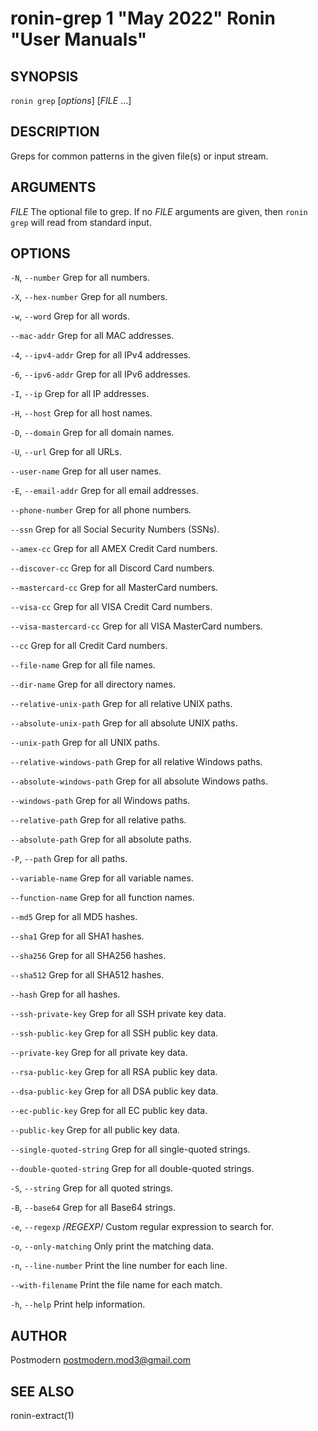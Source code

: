 # ronin-grep 1 "May 2022" Ronin "User Manuals"

## SYNOPSIS

`ronin grep` [*options*] [*FILE* ...]

## DESCRIPTION

Greps for common patterns in the given file(s) or input stream.

## ARGUMENTS

*FILE*
  The optional file to grep. If no *FILE* arguments are given, then
  `ronin grep` will read from standard input.

## OPTIONS

`-N`, `--number`
  Grep for all numbers.

`-X`, `--hex-number`
  Grep for all numbers.

`-w`, `--word`
  Grep for all words.

`--mac-addr`
  Grep for all MAC addresses.

`-4`, `--ipv4-addr`
  Grep for all IPv4 addresses.

`-6`, `--ipv6-addr`
  Grep for all IPv6 addresses.

`-I`, `--ip`
  Grep for all IP addresses.

`-H`, `--host`
  Grep for all host names.

`-D`, `--domain`
  Grep for all domain names.

`-U`, `--url`
  Grep for all URLs.

`--user-name`
  Grep for all user names.

`-E`, `--email-addr`
  Grep for all email addresses.

`--phone-number`
  Grep for all phone numbers.

`--ssn`
  Grep for all Social Security Numbers (SSNs).

`--amex-cc`
  Grep for all AMEX Credit Card numbers.

`--discover-cc`
  Grep for all Discord Card numbers.

`--mastercard-cc`
  Grep for all MasterCard numbers.

`--visa-cc`
  Grep for all VISA Credit Card numbers.

`--visa-mastercard-cc`
  Grep for all VISA MasterCard numbers.

`--cc`
  Grep for all Credit Card numbers.

`--file-name`
  Grep for all file names.

`--dir-name`
  Grep for all directory names.

`--relative-unix-path`
  Grep for all relative UNIX paths.

`--absolute-unix-path`
  Grep for all absolute UNIX paths.

`--unix-path`
  Grep for all UNIX paths.

`--relative-windows-path`
  Grep for all relative Windows paths.

`--absolute-windows-path`
  Grep for all absolute Windows paths.

`--windows-path`
  Grep for all Windows paths.

`--relative-path`
  Grep for all relative paths.

`--absolute-path`
  Grep for all absolute paths.

`-P`, `--path`
  Grep for all paths.

`--variable-name`
  Grep for all variable names.

`--function-name`
  Grep for all function names.

`--md5`
  Grep for all MD5 hashes.

`--sha1`
  Grep for all SHA1 hashes.

`--sha256`
  Grep for all SHA256 hashes.

`--sha512`
  Grep for all SHA512 hashes.

`--hash`
  Grep for all hashes.

`--ssh-private-key`
  Grep for all SSH private key data.

`--ssh-public-key`
  Grep for all SSH public key data.

`--private-key`
  Grep for all private key data.

`--rsa-public-key`
  Grep for all RSA public key data.

`--dsa-public-key`
  Grep for all DSA public key data.

`--ec-public-key`
  Grep for all EC public key data.

`--public-key`
  Grep for all public key data.

`--single-quoted-string`
  Grep for all single-quoted strings.

`--double-quoted-string`
  Grep for all double-quoted strings.

`-S`, `--string`
  Grep for all quoted strings.

`-B`, `--base64`
  Grep for all Base64 strings.

`-e`, `--regexp` /*REGEXP*/
  Custom regular expression to search for.

`-o`, `--only-matching`
  Only print the matching data.

`-n`, `--line-number`
  Print the line number for each line.

`--with-filename`
  Print the file name for each match.

`-h`, `--help`
  Print help information.

## AUTHOR

Postmodern <postmodern.mod3@gmail.com>

## SEE ALSO

ronin-extract(1)
